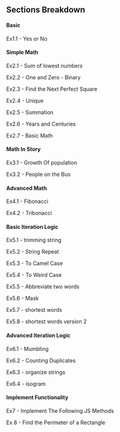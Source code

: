 
## Sections Breakdown

#### Basic 

Ex1.1 - Yes or No

#### Simple Math
Ex2.1 - Sum of lowest numbers 

Ex2.2 - One and Zero - Binary 

Ex2.3 - Find the Next Perfect Square 

Ex2.4 - Unique 

Ex2.5 - Summation

Ex2.6 - Years and Centuries

Ex2.7 - Basic Math

#### Math In Story 
Ex3.1 - Growth Of population

Ex3.2 - People on the Bus

#### Advanced Math
Ex4.1 - Fibonacci

Ex4.2 - Tribonacci

#### Basic Iteration Logic 
Ex5.1 - trimming string

Ex5.2 - String Repeat

Ex5.3 - To Camel Case

Ex5.4 - To Weird Case

Ex5.5 - Abbreviate two words

Ex5.6 - Mask

Ex5.7 - shortest words

Ex5.8 - shortest words version 2

#### Advanced Iteration Logic 
Ex6.1 - Mumbling

Ex6.2 - Counting Duplicates

Ex6.3 - organize strings

Ex6.4 - isogram

#### Implement Functionality 
Ex7 - Implement The Following JS Methods

Ex 8 - Find the Perimeter of a Rectangle


